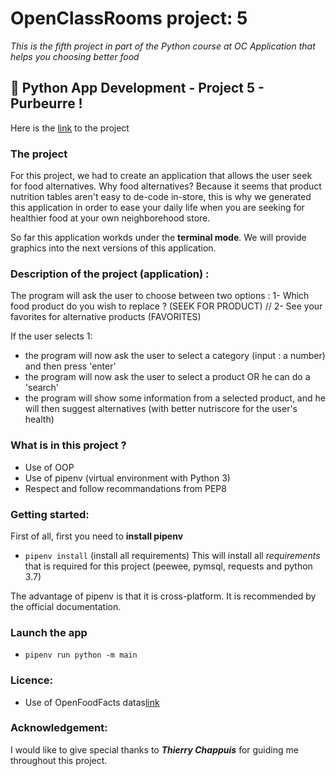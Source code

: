 # OpenClassRooms project: 5
*This is the fifth project in part of the Python course at OC*
*Application that helps you choosing better food*

## :snake: Python App Development - Project 5 - Purbeurre !

Here is the [link](https://github.com/jonathanreveille/OC_projet5.git) to the project

### The project
For this project, we had to create an application that allows the user seek for food alternatives. 
Why food alternatives?
Because it seems that product nutrition tables aren't easy to 
de-code in-store, this is why we generated this application in order 
to ease your daily life when you are seeking for healthier food 
at your own neighborehood store.

So far this application workds under the **terminal mode**. We will 
provide graphics into the next versions of this application.

### Description of the project (application) :
The program will ask the user to choose between two options : 
1- Which food product do you wish to replace ? (SEEK FOR PRODUCT)
// 2- See your favorites for alternative products (FAVORITES)

If the user selects 1:
- the program will now ask the user to select a category (input : a number) and then press 'enter'
- the program will now ask the user to select a product OR he can do a 'search'
- the program will show some information from a selected product, and he will then suggest alternatives (with better nutriscore for the user's health)

### What is in this project ?
- Use of OOP
- Use of pipenv (virtual environment with Python 3)
- Respect and follow recommandations from PEP8

### Getting started:

First of all, first you need to **install pipenv**

* `pipenv install` (install all requirements)
This will install all *requirements* that is required for 
this project (peewee, pymsql, requests and python 3.7)

The advantage of pipenv is that it is cross-platform. It is 
recommended by the official documentation.


### Launch the app
 
* `pipenv run python -m main`

### Licence:
* Use of OpenFoodFacts datas[link](https://fr.openfoodfacts.org)

### Acknowledgement:
I would like to give special thanks to ***Thierry Chappuis***
for guiding me throughout this project.
